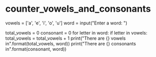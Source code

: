 # counter_vowels_and_consonants
vowels = ['a', 'e', 'i', 'o', 'u']
word = input("Enter a word: ")

total_vowels = 0
consonant = 0
for letter in word:
    if letter in vowels:
        total_vowels = total_vowels + 1
print("There are {} vowels in".format(total_vowels, word))
print("There are {} consonants in".format(consonant, word))

